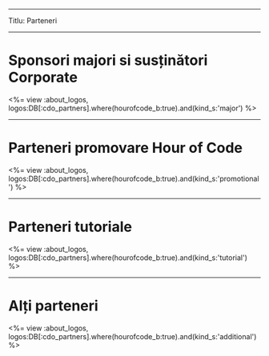 * * *

Titlu: Parteneri

* * *

# Sponsori majori si susținători Corporate

<%= view :about_logos, logos:DB[:cdo_partners].where(hourofcode_b:true).and(kind_s:'major') %>

* * *

# Parteneri promovare Hour of Code

<%= view :about_logos, logos:DB[:cdo_partners].where(hourofcode_b:true).and(kind_s:'promotional') %>

* * *

# Parteneri tutoriale

<%= view :about_logos, logos:DB[:cdo_partners].where(hourofcode_b:true).and(kind_s:'tutorial') %>

* * *

# Alți parteneri

<%= view :about_logos, logos:DB[:cdo_partners].where(hourofcode_b:true).and(kind_s:'additional') %>